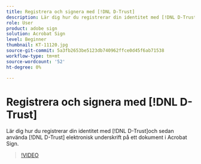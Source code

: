 ```yaml
---
title: Registrera och signera med [!DNL D-Trust]
description: Lär dig hur du registrerar din identitet med [!DNL D-Trust] och sedan använda den digitala signaturen [!DNL D-Trust] på ett dokument i Acrobat Sign
role: User
product: adobe sign
solution: Acrobat Sign
level: Beginner
thumbnail: KT-11120.jpg
source-git-commit: 5a3fb2653be5123db740962ffce0d45f6ab71538
workflow-type: tm+mt
source-wordcount: '52'
ht-degree: 0%

---
```


# Registrera och signera med [!DNL D-Trust]

Lär dig hur du registrerar din identitet med [!DNL D-Trust]och sedan använda [!DNL D-Trust] elektronisk underskrift på ett dokument i Acrobat Sign.

>[!VIDEO](https://video.tv.adobe.com/v/3410193?hidetitle=true)
